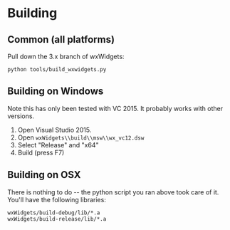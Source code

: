 

# Building

## Common (all platforms)

Pull down the 3.x branch of wxWidgets:
```
python tools/build_wxwidgets.py
```


## Building on Windows

Note this has only been tested with VC 2015. It probably works with other versions.

1. Open Visual Studio 2015.
2. Open `wxWidgets\\build\\msw\\wx_vc12.dsw`
3. Select "Release" and "x64"
4. Build (press F7)

## Building on OSX

There is nothing to do -- the python script you ran above took care of it. You'll have the following libraries:

```
wxWidgets/build-debug/lib/*.a
wxWidgets/build-release/lib/*.a
```



